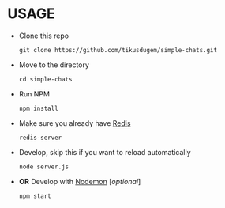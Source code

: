 # USAGE

- Clone this repo
    ```
    git clone https://github.com/tikusdugem/simple-chats.git
    ```
- Move to the directory
    ```
    cd simple-chats
    ```
- Run NPM
    ```
    npm install
    ```
- Make sure you already have [Redis](https://redis.io/)
    ```
    redis-server
    ```
- Develop, skip this if you want to reload automatically
    ```
    node server.js
    ```
- **OR** Develop with [Nodemon](https://nodemon.io/) [*optional*]
    ```
    npm start
    ```